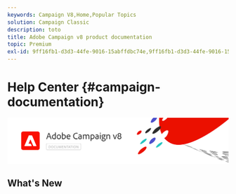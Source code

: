 ```yaml
---
keywords: Campaign V8,Home,Popular Topics
solution: Campaign Classic
description: toto
title: Adobe Campaign v8 product documentation
topic: Premium
exl-id: 9ff16fb1-d3d3-44fe-9016-15abffdbc74e,9ff16fb1-d3d3-44fe-9016-15abffdbc74e,a49c62b7-fe85-40e1-b16d-c99b7b6217b8
---
```

# Help Center {#campaign-documentation}

![](assets/banner-documentationv8.png) 

## What's New
